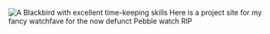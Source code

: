 ![A Blackbird with excellent time-keeping skills](\resources\Blackbird.png)
Here is a project site for my fancy watchfave for the now defunct Pebble watch RIP